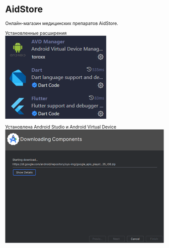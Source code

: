 # AidStore

Онлайн-магазин медицинских препаратов AidStore.

Установленные расширения
![alt text](assets/image.png)

Установлена Android Studio и Android Virtual Device
![alt text](assets/image-1.png)

